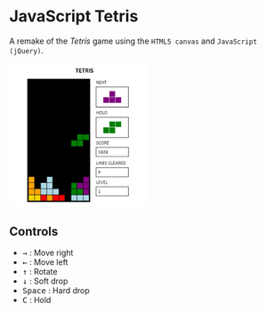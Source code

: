 # JavaScript Tetris
A remake of the *Tetris* game using the `HTML5 canvas` and `JavaScript (jQuery)`.

<img src="img/tetris.jpg" width="50%" />

## Controls
- <kbd>&#8594;</kbd> : Move right
- <kbd>&#8592;</kbd> : Move left
- <kbd>&#8593;</kbd> : Rotate
- <kbd>&#8595;</kbd> : Soft drop
- <kbd>Space</kbd> : Hard drop
- <kbd>C</kbd> : Hold
